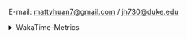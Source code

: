E-mail: mattyhuan7@gmail.com / jh730@duke.edu 

<details>
  <summary>WakaTime-Metrics</summary>
<!--START_SECTION:waka-->
![Code Time](http://img.shields.io/badge/Code%20Time-145%20hrs%2055%20mins-blue)

**I'm a Night 🦉** 

```text
🌞 Morning                86 commits          █████░░░░░░░░░░░░░░░░░░░░   21.66 % 
🌆 Daytime                55 commits          ███░░░░░░░░░░░░░░░░░░░░░░   13.85 % 
🌃 Evening                203 commits         █████████████░░░░░░░░░░░░   51.13 % 
🌙 Night                  53 commits          ███░░░░░░░░░░░░░░░░░░░░░░   13.35 % 
```
📅 **I'm Most Productive on Thursday** 

```text
Monday                   41 commits          ███░░░░░░░░░░░░░░░░░░░░░░   10.33 % 
Tuesday                  69 commits          ████░░░░░░░░░░░░░░░░░░░░░   17.38 % 
Wednesday                28 commits          ██░░░░░░░░░░░░░░░░░░░░░░░   07.05 % 
Thursday                 128 commits         ████████░░░░░░░░░░░░░░░░░   32.24 % 
Friday                   63 commits          ████░░░░░░░░░░░░░░░░░░░░░   15.87 % 
Saturday                 13 commits          █░░░░░░░░░░░░░░░░░░░░░░░░   03.27 % 
Sunday                   55 commits          ███░░░░░░░░░░░░░░░░░░░░░░   13.85 % 
```


📊 **This Week I Spent My Time On** 

```text
💬 Programming Languages: 
Python                   6 hrs 31 mins       █████████████████████░░░░   82.44 % 
Swift                    50 mins             ███░░░░░░░░░░░░░░░░░░░░░░   10.64 % 
Other                    18 mins             █░░░░░░░░░░░░░░░░░░░░░░░░   03.95 % 
Groovy                   10 mins             █░░░░░░░░░░░░░░░░░░░░░░░░   02.16 % 
Markdown                 3 mins              ░░░░░░░░░░░░░░░░░░░░░░░░░   00.76 % 

🐱‍💻 Projects: 
JustForFun               5 hrs 57 mins       ███████████████████░░░░░░   75.27 % 
CS193P-Demo              47 mins             ██░░░░░░░░░░░░░░░░░░░░░░░   09.97 % 
flower                   39 mins             ██░░░░░░░░░░░░░░░░░░░░░░░   08.31 % 
huanjingheng             19 mins             █░░░░░░░░░░░░░░░░░░░░░░░░   04.09 % 
dyn_flower_android_drf   10 mins             █░░░░░░░░░░░░░░░░░░░░░░░░   02.15 % 
```


 Last Updated on 14/07/2023 18:39:19 UTC
<!--END_SECTION:waka-->
</details>
